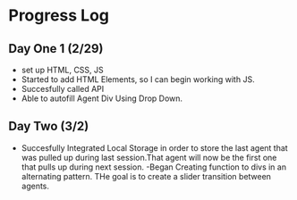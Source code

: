# Progress Log

## Day One 1 (2/29)

- set up HTML, CSS, JS
- Started to add HTML Elements, so I can begin working with JS.
- Succesfully called API
- Able to autofill Agent Div Using Drop Down.

## Day Two (3/2)

- Succesfully Integrated Local Storage in order to store the last agent that was pulled up during last session.That agent will now be the first one that pulls up during next session.
-Began Creating function to divs in an alternating pattern. THe goal is to create a slider transition between agents.

